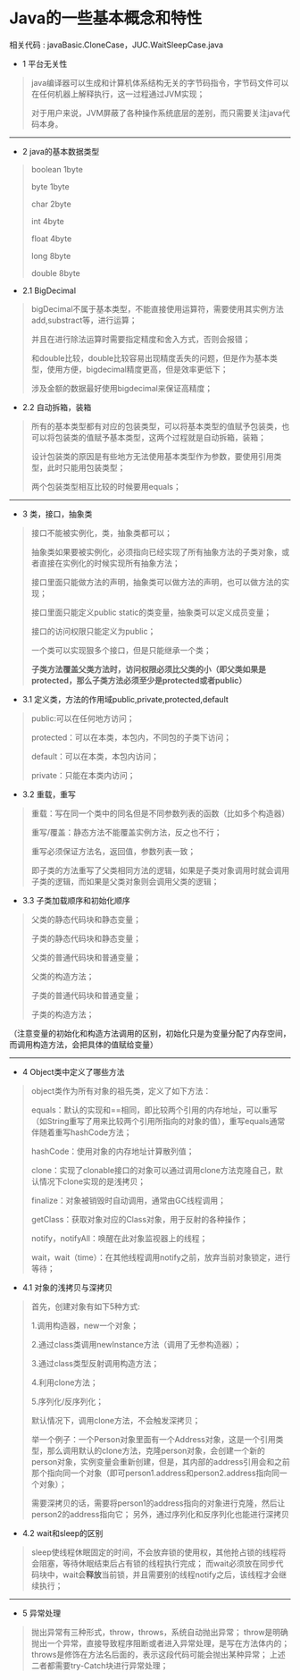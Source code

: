 ﻿# Java的一些基本概念和特性
相关代码 : javaBasic.CloneCase，JUC.WaitSleepCase.java

 - 1 平台无关性
> java编译器可以生成和计算机体系结构无关的字节码指令，字节码文件可以在任何机器上解释执行，这一过程通过JVM实现；
> 
> 对于用户来说，JVM屏蔽了各种操作系统底层的差别，而只需要关注java代码本身。

----------
 - 2 java的基本数据类型
> boolean 1byte
>
> byte 1byte
>
> char 2byte
>
> int 4byte
>
> float 4byte
>
> long 8byte
>
> double 8byte

 - 2.1 BigDecimal
> bigDecimal不属于基本类型，不能直接使用运算符，需要使用其实例方法add,substract等，进行运算；
> 
> 并且在进行除法运算时需要指定精度和舍入方式，否则会报错；
> 
> 和double比较，double比较容易出现精度丢失的问题，但是作为基本类型，使用方便，bigdecimal精度更高，但是效率更低下；
> 
> 涉及金额的数据最好使用bigdecimal来保证高精度；

 - 2.2 自动拆箱，装箱
> 所有的基本类型都有对应的包装类型，可以将基本类型的值赋予包装类，也可以将包装类的值赋予基本类型，这两个过程就是自动拆箱，装箱；
> 
> 设计包装类的原因是有些地方无法使用基本类型作为参数，要使用引用类型，此时只能用包装类型；
> 
> 两个包装类型相互比较的时候要用equals；


----------

 - 3 类，接口，抽象类
> 接口不能被实例化，类，抽象类都可以；
> 
> 抽象类如果要被实例化，必须指向已经实现了所有抽象方法的子类对象，或者直接在实例化的时候实现所有抽象方法；
> 
> 接口里面只能做方法的声明，抽象类可以做方法的声明，也可以做方法的实现；
> 
> 接口里面只能定义public static的类变量，抽象类可以定义成员变量；
> 
> 接口的访问权限只能定义为public；
> 
> 一个类可以实现狠多个接口，但是只能继承一个类；
> 
> **子类方法覆盖父类方法时，访问权限必须比父类的小（即父类如果是protected，那么子类方法必须至少是protected或者public）**

 - 3.1 定义类，方法的作用域public,private,protected,default
> public:可以在任何地方访问； 
>
> protected：可以在本类，本包内，不同包的子类下访问；
>
> default：可以在本类，本包内访问；
>
> private：只能在本类内访问；

 - 3.2 重载，重写
> 重载：写在同一个类中的同名但是不同参数列表的函数（比如多个构造器）
>
> 重写/覆盖：静态方法不能覆盖实例方法，反之也不行；
>
> 重写必须保证方法名，返回值，参数列表一致；
>
> 即子类的方法重写了父类相同方法的逻辑，如果是子类对象调用时就会调用子类的逻辑，而如果是父类对象则会调用父类的逻辑；


  - 3.3 子类加载顺序和初始化顺序
> 父类的静态代码块和静态变量； 
>
> 子类的静态代码块和静态变量；
>
> 父类的普通代码块和普通变量；
>
> 父类的构造方法；
> 
> 子类的普通代码块和普通变量；
>
> 子类的构造方法；
>  
（注意变量的初始化和构造方法调用的区别，初始化只是为变量分配了内存空间，而调用构造方法，会把具体的值赋给变量）

----------

 - 4 Object类中定义了哪些方法
> object类作为所有对象的祖先类，定义了如下方法：
>
> equals：默认的实现和==相同，即比较两个引用的内存地址，可以重写（如String重写了用来比较两个引用所指向的对象的值），重写equals通常伴随着重写hashCode方法；
>
> hashCode：使用对象的内存地址计算散列值；
>
> clone：实现了clonable接口的对象可以通过调用clone方法克隆自己，默认情况下clone实现的是浅拷贝；
>
> finalize：对象被销毁时自动调用，通常由GC线程调用；
>
> getClass：获取对象对应的Class对象，用于反射的各种操作；
>
> notify，notifyAll：唤醒在此对象监视器上的线程；
>
> wait，wait（time）：在其他线程调用notify之前，放弃当前对象锁定，进行等待；

 - 4.1 对象的浅拷贝与深拷贝

> 首先，创建对象有如下5种方式:
>
> 1.调用构造器，new一个对象；
>
> 2.通过class类调用newInstance方法（调用了无参构造器）；
>
> 3.通过class类型反射调用构造方法；
>
> 4.利用clone方法；
>
> 5.序列化/反序列化；
> 
> 默认情况下，调用clone方法，不会触发深拷贝；
>
> 举一个例子：一个Person对象里面有一个Address对象，这是一个引用类型，那么调用默认的clone方法，克隆person对象，会创建一个新的person对象，实例变量会重新创建，但是，其内部的address引用会和之前那个指向同一个对象（即可person1.address和person2.address指向同一个对象）；
>
> 需要深拷贝的话，需要将person1的address指向的对象进行克隆，然后让person2的address指向它；
另外，通过序列化和反序列化也能进行深拷贝

  - 4.2 wait和sleep的区别
> sleep使线程休眠固定的时间，不会放弃锁的使用权，其他抢占锁的线程将会阻塞，等待休眠结束后占有锁的线程执行完成；
而wait必须放在同步代码块中，wait会**释放**当前锁，并且需要别的线程notify之后，该线程才会继续执行；

----------

 - 5 异常处理

> 抛出异常有三种形式，throw，throws，系统自动抛出异常；
throw是明确抛出一个异常，直接导致程序阻断或者进入异常处理，是写在方法体内的；
throws是修饰在方法名后面的，表示这段代码可能会抛出某种异常；
上述二者都需要try-Catch块进行异常处理；

 
 
 

